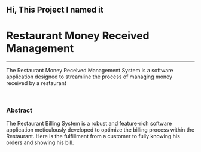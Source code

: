 <h2>Hi, This Project I named it <h1>Restaurant Money Received Management</h1></h2>
<hr>
<p>
The Restaurant Money Received Management System is a software application designed to streamline the process of managing money received by a restaurant
</p>
<br>
<h3>Abstract</h3>
<p>
The Restaurant Billing System is a robust and feature-rich 
software application meticulously developed to optimize the 
billing process within the Restaurant. Here is the fulfillment from 
a customer to fully knowing his orders and showing his bill.
</p>
  
